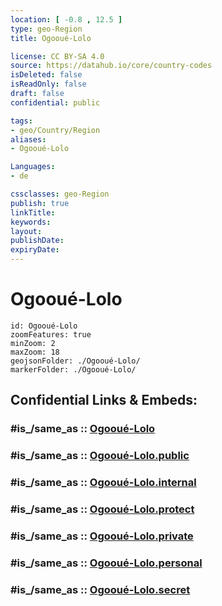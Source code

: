 ```yaml
---
location: [ -0.8 , 12.5 ] 
type: geo-Region
title: Ogooué-Lolo

license: CC BY-SA 4.0
source: https://datahub.io/core/country-codes
isDeleted: false
isReadOnly: false
draft: false
confidential: public

tags:
- geo/Country/Region
aliases:
- Ogooué-Lolo

Languages:
- de

cssclasses: geo-Region
publish: true
linkTitle: 
keywords: 
layout: 
publishDate: 
expiryDate: 
---
```


# Ogooué-Lolo

```leaflet
id: Ogooué-Lolo
zoomFeatures: true 
minZoom: 2 
maxZoom: 18
geojsonFolder: ./Ogooué-Lolo/
markerFolder: ./Ogooué-Lolo/
```


## Confidential Links & Embeds: 

### #is_/same_as :: [Ogooué-Lolo](/_Standards/Earth/Continent/Africa/Africa~Central/Gabon/Provinces~Gabon/Ogooué-Lolo.md) 

### #is_/same_as :: [Ogooué-Lolo.public](/_public/Earth/Continent/Africa/Africa~Central/Gabon/Provinces~Gabon/Ogooué-Lolo.public.md) 

### #is_/same_as :: [Ogooué-Lolo.internal](/_internal/Earth/Continent/Africa/Africa~Central/Gabon/Provinces~Gabon/Ogooué-Lolo.internal.md) 

### #is_/same_as :: [Ogooué-Lolo.protect](/_protect/Earth/Continent/Africa/Africa~Central/Gabon/Provinces~Gabon/Ogooué-Lolo.protect.md) 

### #is_/same_as :: [Ogooué-Lolo.private](/_private/Earth/Continent/Africa/Africa~Central/Gabon/Provinces~Gabon/Ogooué-Lolo.private.md) 

### #is_/same_as :: [Ogooué-Lolo.personal](/_personal/Earth/Continent/Africa/Africa~Central/Gabon/Provinces~Gabon/Ogooué-Lolo.personal.md) 

### #is_/same_as :: [Ogooué-Lolo.secret](/_secret/Earth/Continent/Africa/Africa~Central/Gabon/Provinces~Gabon/Ogooué-Lolo.secret.md)

